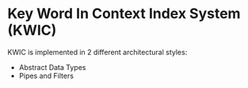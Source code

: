 # Key Word In Context Index System (KWIC)

KWIC is implemented in 2 different architectural styles:
* Abstract Data Types
* Pipes and Filters
